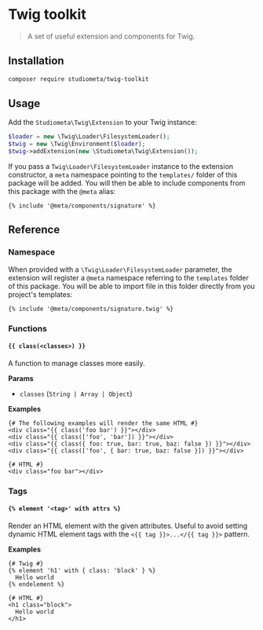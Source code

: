 # Twig toolkit

> A set of useful extension and components for Twig.

## Installation

```bash
composer require studiometa/twig-toolkit
```

## Usage

Add the `Studiometa\Twig\Extension` to your Twig instance:

```php
$loader = new \Twig\Loader\FilesystemLoader();
$twig = new \Twig\Environment($loader);
$twig->addExtension(new \Studiometa\Twig\Extension());
```

If you pass a `Twig\Loader\FilesystemLoader` instance to the extension constructor, a `meta` namespace pointing to the `templates/` folder of this package will be added. You will then be able to include components from this package with the `@meta` alias:

```twig
{% include '@meta/components/signature' %}
```

## Reference

### Namespace

When provided with a `\Twig\Loader\FilesystemLoader` parameter, the extension will register a `@meta` namespace referring to the `templates` folder of this package. You will be able to import file in this folder directly from you project's templates:

```twig
{% include '@meta/components/signature.twig' %}
```

### Functions

#### `{{ class(<classes>) }}`

A function to manage classes more easily. 

**Params**
- `classes` (`String | Array | Object`) 

**Examples**
```twig
{# The following examples will render the same HTML #}
<div class="{{ class('foo bar') }}"></div>
<div class="{{ class(['foo', 'bar']) }}"></div>
<div class="{{ class({ foo: true, bar: true, baz: false }) }}"></div>
<div class="{{ class(['foo', { bar: true, baz: false }]) }}"></div>

{# HTML #}
<div class="foo bar"></div>
```


### Tags

#### `{% element '<tag>' with attrs %}`

Render an HTML element with the given attributes. Useful to avoid setting dynamic HTML element tags with the `<{{ tag }}>...</{{ tag }}>` pattern.

**Examples**
```twig
{# Twig #}
{% element 'h1' with { class: 'block' } %}
  Hello world
{% endelement %}

{# HTML #}
<h1 class="block">
  Hello world
</h1>
```
